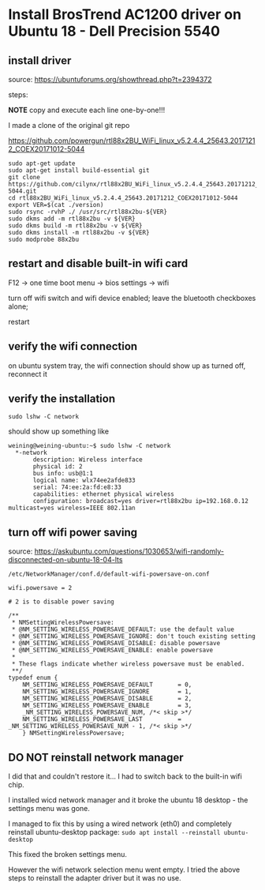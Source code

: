# Install BrosTrend AC1200 driver on Ubuntu 18 - Dell Precision 5540

## install driver

source: <https://ubuntuforums.org/showthread.php?t=2394372>

steps:

**NOTE** copy and execute each line one-by-one!!!

I made a clone of the original git repo

<https://github.com/powergun/rtl88x2BU_WiFi_linux_v5.2.4.4_25643.20171212_COEX20171012-5044>

```shell
sudo apt-get update
sudo apt-get install build-essential git
git clone https://github.com/cilynx/rtl88x2BU_WiFi_linux_v5.2.4.4_25643.20171212_COEX20171012-5044.git
cd rtl88x2BU_WiFi_linux_v5.2.4.4_25643.20171212_COEX20171012-5044
export VER=$(cat ./version)
sudo rsync -rvhP ./ /usr/src/rtl88x2bu-${VER}
sudo dkms add -m rtl88x2bu -v ${VER}
sudo dkms build -m rtl88x2bu -v ${VER}
sudo dkms install -m rtl88x2bu -v ${VER}
sudo modprobe 88x2bu
```

## restart and disable built-in wifi card

F12 -> one time boot menu -> bios settings -> wifi

turn off wifi switch and wifi device enabled; leave the bluetooth checkboxes alone;

restart

## verify the wifi connection

on ubuntu system tray, the wifi connection should show up as turned off, reconnect it

## verify the installation

`sudo lshw -C network`

should show up something like

```text
weining@weining-ubuntu:~$ sudo lshw -C network
  *-network
       description: Wireless interface
       physical id: 2
       bus info: usb@1:1
       logical name: wlx74ee2afde833
       serial: 74:ee:2a:fd:e8:33
       capabilities: ethernet physical wireless
       configuration: broadcast=yes driver=rtl88x2bu ip=192.168.0.12 multicast=yes wireless=IEEE 802.11an
```

## turn off wifi power saving

source: <https://askubuntu.com/questions/1030653/wifi-randomly-disconnected-on-ubuntu-18-04-lts>

```text
/etc/NetworkManager/conf.d/default-wifi-powersave-on.conf

wifi.powersave = 2

# 2 is to disable power saving

/**
 * NMSettingWirelessPowersave:
 * @NM_SETTING_WIRELESS_POWERSAVE_DEFAULT: use the default value
 * @NM_SETTING_WIRELESS_POWERSAVE_IGNORE: don't touch existing setting
 * @NM_SETTING_WIRELESS_POWERSAVE_DISABLE: disable powersave
 * @NM_SETTING_WIRELESS_POWERSAVE_ENABLE: enable powersave
 *
 * These flags indicate whether wireless powersave must be enabled.
 **/
typedef enum {
    NM_SETTING_WIRELESS_POWERSAVE_DEFAULT       = 0,
    NM_SETTING_WIRELESS_POWERSAVE_IGNORE        = 1,
    NM_SETTING_WIRELESS_POWERSAVE_DISABLE       = 2,
    NM_SETTING_WIRELESS_POWERSAVE_ENABLE        = 3,
    _NM_SETTING_WIRELESS_POWERSAVE_NUM, /*< skip >*/
    NM_SETTING_WIRELESS_POWERSAVE_LAST          =  _NM_SETTING_WIRELESS_POWERSAVE_NUM - 1, /*< skip >*/
    } NMSettingWirelessPowersave;
```

## DO NOT reinstall network manager

I did that and couldn't restore it... I had to switch back to the built-in
wifi chip.

I installed wicd network manager and it broke the ubuntu 18 desktop - 
the settings menu was gone.

I managed to fix this by using a wired network (eth0) and completely
reinstall ubuntu-desktop package: `sudo apt install --reinstall ubuntu-desktop`

This fixed the broken settings menu.

However the wifi network selection menu went empty. I tried the above steps
to reinstall the adapter driver but it was no use.

